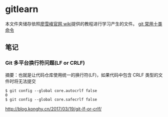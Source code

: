 # gitlearn

本文件夹储存依照[廖雪峰官网 wiki](https://www.liaoxuefeng.com/wiki/896043488029600)提供的教程进行学习产生的文件。
[git 常用十类命令](https://www.ruanyifeng.com/blog/2015/12/git-cheat-sheet.html)

## 笔记

### Git 多平台换行符问题(LF or CRLF)

摘要：也就是让代码仓库使用统一的换行符(LF)，如果代码中包含 CRLF 类型的文件时将无法提交

```shell
$ git config --global core.autocrlf false
0
$ git config --global core.safecrlf false
```

<http://blog.konghy.cn/2017/03/19/git-lf-or-crlf/>

